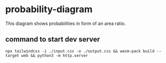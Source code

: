 # probability-diagram
This diagram shows probabilities in form of an area ratio.

## command to start dev server
```
npx tailwindcss -i ./input.css -o ./output.css && wasm-pack build --target web && python3 -m http.server
```
